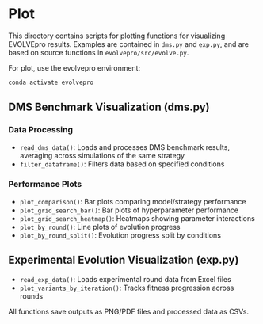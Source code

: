# Plot

This directory contains scripts for plotting functions for visualizing EVOLVEpro results. Examples are contained in `dms.py` and `exp.py`, and are based on source functions in `evolvepro/src/evolve.py`.

For plot, use the evolvepro environment:

```bash
conda activate evolvepro
```

## DMS Benchmark Visualization (dms.py)

### Data Processing
- `read_dms_data()`: Loads and processes DMS benchmark results, averaging across simulations of the same strategy
- `filter_dataframe()`: Filters data based on specified conditions

### Performance Plots
- `plot_comparison()`: Bar plots comparing model/strategy performance
- `plot_grid_search_bar()`: Bar plots of hyperparameter performance
- `plot_grid_search_heatmap()`: Heatmaps showing parameter interactions
- `plot_by_round()`: Line plots of evolution progress
- `plot_by_round_split()`: Evolution progress split by conditions

## Experimental Evolution Visualization (exp.py)
- `read_exp_data()`: Loads experimental round data from Excel files
- `plot_variants_by_iteration()`: Tracks fitness progression across rounds

All functions save outputs as PNG/PDF files and processed data as CSVs.